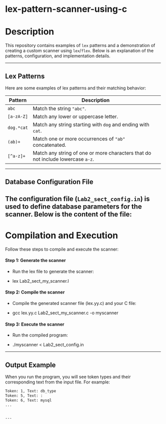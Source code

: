 # lex-pattern-scanner-using-c

# Description

This repository contains examples of `lex` patterns and a demonstration of creating a custom scanner using `lex`/`flex`. Below is an explanation of the patterns, configuration, and implementation details.

---

## Lex Patterns

Here are some examples of lex patterns and their matching behavior:

| **Pattern**   | **Description**                                                                 |
|---------------|---------------------------------------------------------------------------------|
| `abc`         | Match the string `"abc"`.                                                      |
| `[a-zA-Z]`    | Match any lower or uppercase letter.                                           |
| `dog.*cat`    | Match any string starting with `dog` and ending with `cat`.                   |
| `(ab)+`       | Match one or more occurrences of `"ab"` concatenated.                         |
| `[^a-z]+`     | Match any string of one or more characters that do not include lowercase `a-z`.|

---

## Database Configuration File

The configuration file (`Lab2_sect_config.in`) is used to define database parameters for the scanner. Below is the content of the file:
---

# Compilation and Execution

Follow these steps to compile and execute the scanner:

#### Step 1: Generate the scanner

+  Run the lex file to generate the scanner:

+ lex Lab2_sect_my_scanner.l

#### Step 2: Compile the scanner

+ Compile the generated scanner file (lex.yy.c) and your C file:

+ gcc lex.yy.c Lab2_sect_my_scanner.c -o myscanner

#### Step 3: Execute the scanner

+ Run the compiled program:

+ ./myscanner < Lab2_sect_config.in


---

## Output Example

When you run the program, you will see token types and their corresponding text from the input file. For example:
```bash
Token: 1, Text: db_type
Token: 5, Text: :
Token: 6, Text: mysql
...


---
